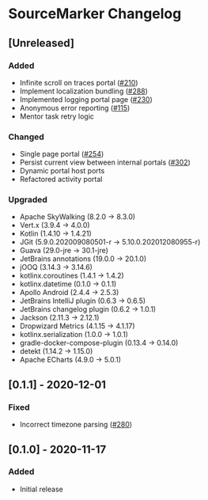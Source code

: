 <!-- Keep a Changelog guide -> https://keepachangelog.com -->

# SourceMarker Changelog

## [Unreleased]
### Added
- Infinite scroll on traces portal ([#210](https://github.com/sourceplusplus/SourceMarker/issues/210))
- Implement localization bundling ([#288](https://github.com/sourceplusplus/SourceMarker/issues/288))
- Implemented logging portal page ([#230](https://github.com/sourceplusplus/SourceMarker/issues/230))
- Anonymous error reporting ([#115](https://github.com/sourceplusplus/SourceMarker/issues/115))
- Mentor task retry logic

### Changed
- Single page portal ([#254](https://github.com/sourceplusplus/SourceMarker/issues/254))
- Persist current view between internal portals ([#302](https://github.com/sourceplusplus/SourceMarker/issues/302))
- Dynamic portal host ports
- Refactored activity portal

### Upgraded
- Apache SkyWalking (8.2.0 -> 8.3.0)
- Vert.x (3.9.4 -> 4.0.0)
- Kotlin (1.4.10 -> 1.4.21)
- JGit (5.9.0.202009080501-r -> 5.10.0.202012080955-r)
- Guava (29.0-jre -> 30.1-jre)
- JetBrains annotations (19.0.0 -> 20.1.0)
- jOOQ (3.14.3 -> 3.14.6)
- kotlinx.coroutines (1.4.1 -> 1.4.2)
- kotlinx.datetime (0.1.0 -> 0.1.1)
- Apollo Android (2.4.4 -> 2.5.3)
- JetBrains IntelliJ plugin (0.6.3 -> 0.6.5)
- JetBrains changelog plugin (0.6.2 -> 1.0.1)
- Jackson (2.11.3 -> 2.12.1)
- Dropwizard Metrics (4.1.15 -> 4.1.17)
- kotlinx.serialization (1.0.0 -> 1.0.1)
- gradle-docker-compose-plugin (0.13.4 -> 0.14.0)
- detekt (1.14.2 -> 1.15.0)
- Apache ECharts (4.9.0 -> 5.0.1)

## [0.1.1] - 2020-12-01
### Fixed
- Incorrect timezone parsing ([#280](https://github.com/sourceplusplus/SourceMarker/issues/280))

## [0.1.0] - 2020-11-17
### Added
- Initial release
